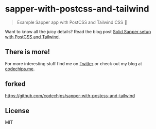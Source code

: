 # sapper-with-postcss-and-tailwind

> Example Sapper app with PostCSS and Tailwind CSS :partying_face:

Want to know all the juicy details? Read the blog post [Solid Sapper setup with PostCSS and Tailwind](https://codechips.me/sapper-with-postcss-and-tailwind/).

## There is more!

For more interesting stuff find me on [Twitter](https://twitter.com/codechips) or check out my blog at [codechips.me](https://codechips.me).

## forked
https://github.com/codechips/sapper-with-postcss-and-tailwind

## License
 
MIT
